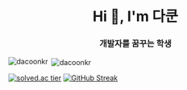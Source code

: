 <h1 align="center">Hi 👋, I'm 다쿤</h1>
<h3 align="center">개발자를 꿈꾸는 학생</h3>

<p><img align="left" src="https://github-readme-stats.vercel.app/api/top-langs?username=dacoonkr&show_icons=true&locale=en&layout=compact" alt="dacoonkr" /></p>
<p>&nbsp;<img align="center" src="https://github-readme-stats.vercel.app/api?username=dacoonkr&show_icons=true&locale=en" alt="dacoonkr" /></p>

[![solved.ac tier](http://mazassumnida.wtf/api/v2/generate_badge?boj=wjdgud0621)](https://solved.ac/wjdgud0621)
[![GitHub Streak](http://github-readme-streak-stats.herokuapp.com?user=dacoonkr)](https://git.io/streak-stats)
